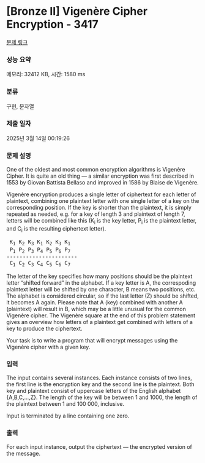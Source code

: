 # [Bronze II] Vigenère Cipher Encryption - 3417 

[문제 링크](https://www.acmicpc.net/problem/3417) 

### 성능 요약

메모리: 32412 KB, 시간: 1580 ms

### 분류

구현, 문자열

### 제출 일자

2025년 3월 14일 00:19:26

### 문제 설명

<p>One of the oldest and most common encryption algorithms is Vigenère Cipher. It is quite an old thing — a similar encryption was first described in 1553 by Giovan Battista Bellaso and improved in 1586 by Blaise de Vigenère.</p>

<p>Vigenère encryption produces a single letter of ciphertext for each letter of plaintext, combining one plaintext letter with one single letter of a key on the corresponding position. If the key is shorter than the plaintext, it is simply repeated as needed, e.g. for a key of length 3 and plaintext of length 7, letters will be combined like this (K<sub>i</sub> is the key letter, P<sub>i</sub> is the plaintext letter, and C<sub>i</sub> is the resulting ciphertext letter).</p>

<pre> K<sub>1</sub> K<sub>2</sub> K<sub>3</sub> K<sub>1</sub> K<sub>2</sub> K<sub>3</sub> K<sub>1</sub>
 P<sub>1</sub> P<sub>2</sub> P<sub>3</sub> P<sub>4</sub> P<sub>5</sub> P<sub>6</sub> P<sub>7</sub>
----------------------
 C<sub>1</sub> C<sub>2</sub> C<sub>3</sub> C<sub>4</sub> C<sub>5</sub> C<sub>6</sub> C<sub>7</sub>
</pre>

<p>The letter of the key specifies how many positions should be the plaintext letter “shifted forward” in the alphabet. If a key letter is A, the correspoding plaintext letter will be shifted by one character, B means two positions, etc. The alphabet is considered circular, so if the last letter (Z) should be shifted, it becomes A again. Please note that A (key) combined with another A (plaintext) will result in B, which may be a little unusual for the common Vigenère cipher. The Vigenère square at the end of this problem statement gives an overview how letters of a plaintext get combined with letters of a key to produce the ciphertext.</p>

<p>Your task is to write a program that will encrypt messages using the Vigenère cipher with a given key.</p>

### 입력 

 <p>The input contains several instances. Each instance consists of two lines, the first line is the encryption key and the second line is the plaintext. Both key and plaintext consist of uppercase letters of the English alphabet {A,B,C,...,Z}. The length of the key will be between 1 and 1000, the length of the plaintext between 1 and 100 000, inclusive. </p>

<p>Input is terminated by a line containing one zero.</p>

### 출력 

 <p>For each input instance, output the ciphertext — the encrypted version of the message.</p>

